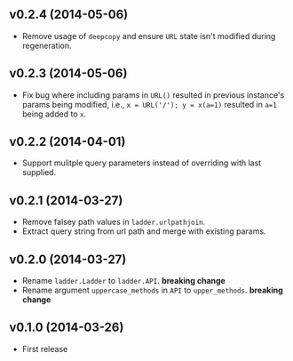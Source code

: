 ## v0.2.4 (2014-05-06)

- Remove usage of `deepcopy` and ensure `URL` state isn't modified during regeneration.

## v0.2.3 (2014-05-06)

- Fix bug where including params in `URL()` resulted in previous instance's params being modified, i.e., `x = URL('/'); y = x(a=1)` resulted in `a=1` being added to `x`.

## v0.2.2 (2014-04-01)

- Support mulitple query parameters instead of overriding with last supplied.

## v0.2.1 (2014-03-27)

- Remove falsey path values in `ladder.urlpathjoin`.
- Extract query string from url path and merge with existing params.

## v0.2.0 (2014-03-27)

- Rename `ladder.Ladder` to `ladder.API`. **breaking change**
- Rename argument `uppercase_methods` in `API` to `upper_methods`. **breaking change**

## v0.1.0 (2014-03-26)

- First release
